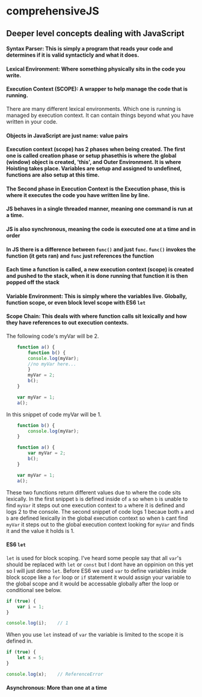 # comprehensiveJS

## Deeper level concepts dealing with JavaScript

#### Syntax Parser: This is simply a program that reads your code and determines if it is valid syntacticly and what it does. 

#### Lexical Environment: Where something physically sits in the code you write.
 
#### Execution Context (SCOPE): A wrapper to help manage the code that is running.
There are many different lexical environments. Which one is running is managed by execution context. It can contain things beyond what you have written in your code.
    
#### Objects in JavaScript are just name: value pairs

#### Execution context (scope) has 2 phases when being created. The first one is called creation phase or setup phasethis is where the global (window) object is created, 'this', and Outer Environment. It is where Hoisting takes place. Variables are setup and assigned to undefined, functions are also setup at this time.

#### The Second phase in Execution Context is the Execution phase, this is where it executes the code you have written line by line.

#### JS behaves in a single threaded manner, meaning one command is run at a time.

#### JS is also synchronous, meaning the code is executed one at a time and in order

#### In JS there is a difference between `func()` and just `func`. `func()` invokes the function (it gets ran) and `func` just references the function

#### Each time a function is called, a new execution context (scope) is created and pushed to the stack, when it is done running that function it is then popped off the stack

#### Variable Environment: This is simply where the variables live. Globally, function scope, or even block level scope with ES6 `let`

#### Scope Chain: This deals with where function calls sit lexically and how they have references to out execution contexts.

The following code's myVar will be 2.

```javascript
	function a() {
	    function b() {
		console.log(myVar);
		//no myVar here...
	    }
	    myVar = 2;
	    b();
	}

	var myVar = 1;
	a(); 
```
In this snippet of code myVar will be 1.
```javascript
	function b() {
		console.log(myVar);
	}

	function a() {
		var myVar = 2;
		b();
	}

	var myVar = 1;
	a();
```
These two functions return different values due to where the code sits lexically. In the first snippet `b` is defined inside of `a` so when `b` is unable to find `myVar` it steps out one execution context to `a` where it is defined and logs 2 to the console. The second snippet of code logs 1 becaue both `a` and `b` are defined lexically in the global execution context so when `b` cant find `myVar` it steps out to the global execution context looking for `myVar` and finds it and the value it holds is 1.

#### ES6 `let`

`let` is used for block scoping. I've heard some people say that all `var`'s should be replaced with `let` or `const` but I dont have an oppinion on this yet so I will just demo `let`. Before ES6 we used `var` to define variables inside block scope like a `for` loop or `if` statement it would assign your variable to the global scope and it would be accessable globally after the loop or conditional see below.
```javascript
if (true) {
    var i = 1;
}

console.log(i);    // 1
```
When you use `let` instead of `var` the variable is limited to the scope it is defined in. 
```javascript
if (true) {
    let x = 5;
}

console.log(x);    // ReferenceError
```
#### Asynchronous: More than one at a time


